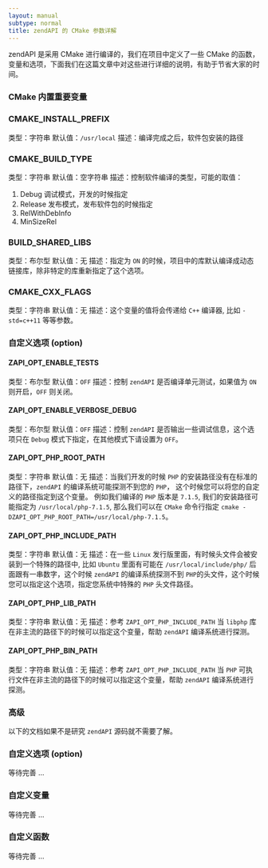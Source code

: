 ```yaml
---
layout: manual
subtype: normal
title: zendAPI 的 CMake 参数详解
---
```

zendAPI 是采用 CMake 进行编译的，我们在项目中定义了一些 CMake 的函数，变量和选项，下面我们在这篇文章中对这些进行详细的说明，有助于节省大家的时间。

### CMake 内置重要变量
### CMAKE_INSTALL_PREFIX
类型：字符串
默认值：`/usr/local`
描述：编译完成之后，软件包安装的路径

### CMAKE_BUILD_TYPE
类型：字符串
默认值：空字符串
描述：控制软件编译的类型，可能的取值：
1. Debug 调试模式，开发的时候指定
2. Release 发布模式，发布软件包的时候指定
3. RelWithDebInfo
4. MinSizeRel

### BUILD_SHARED_LIBS
类型：布尔型
默认值：无
描述：指定为 `ON` 的时候，项目中的库默认编译成动态链接库，除非特定的库重新指定了这个选项。

### CMAKE_CXX_FLAGS
类型：字符串
默认值：无
描述：这个变量的值将会传递给 `C++` 编译器, 比如 `-std=c++11` 等等参数。

### 自定义选项 (option)
#### ZAPI_OPT_ENABLE_TESTS
类型：布尔型
默认值：`OFF`
描述：控制 `zendAPI` 是否编译单元测试，如果值为 `ON` 则开启，`OFF` 则关闭。

#### ZAPI_OPT_ENABLE_VERBOSE_DEBUG
类型：布尔型
默认值：`OFF`
描述：控制 `zendAPI` 是否输出一些调试信息，这个选项只在 `Debug` 模式下指定，在其他模式下请设置为 `OFF`。

#### ZAPI_OPT_PHP_ROOT_PATH
类型：字符串
默认值：无
描述：当我们开发的时候 `PHP` 的安装路径没有在标准的路径下，`zendAPI` 的编译系统可能探测不到您的 `PHP`， 这个时候您可以将您的自定义的路径指定到这个变量。
例如我们编译的 `PHP` 版本是 `7.1.5`, 我们的安装路径可能指定为 `/usr/local/php-7.1.5`, 那么我们可以在 `CMake` 命令行指定 `cmake -DZAPI_OPT_PHP_ROOT_PATH=/usr/local/php-7.1.5`。

#### ZAPI_OPT_PHP_INCLUDE_PATH
类型：字符串
默认值：无
描述：在一些 `Linux` 发行版里面，有时候头文件会被安装到一个特殊的路径中, 比如 `Ubuntu` 里面有可能在 `/usr/local/include/php/` 后面跟有一串数字，这个时候 `zendAPI` 的编译系统探测不到 `PHP`的头文件，这个时候您可以指定这个选项，指定您系统中特殊的 `PHP` 头文件路径。

#### ZAPI_OPT_PHP_LIB_PATH
类型：字符串
默认值：无
描述：参考 `ZAPI_OPT_PHP_INCLUDE_PATH` 当 `libphp` 库在非主流的路径下的时候可以指定这个变量，帮助 `zendAPI` 编译系统进行探测。

#### ZAPI_OPT_PHP_BIN_PATH
类型：字符串
默认值：无
描述：参考 `ZAPI_OPT_PHP_INCLUDE_PATH` 当 `PHP` 可执行文件在非主流的路径下的时候可以指定这个变量，帮助 `zendAPI` 编译系统进行探测。

### 高级
以下的文档如果不是研究 `zendAPI` 源码就不需要了解。
### 自定义选项 (option)
等待完善 ... 

### 自定义变量
等待完善 ... 

### 自定义函数
等待完善 ... 